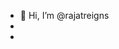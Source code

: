 - 👋 Hi, I’m @rajatreigns
- 
-


<!---
rajatreigns/rajatreigns is a ✨ special ✨ repository because its `README.md` (this file) appears on your GitHub profile.
You can click the Preview link to take a look at your changes.
--->
